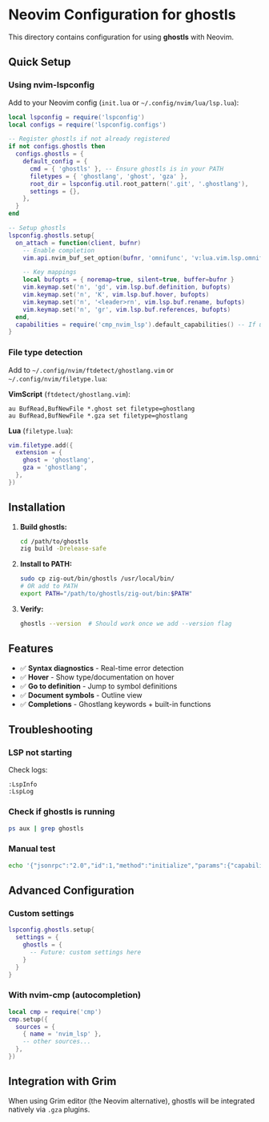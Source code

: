 # Neovim Configuration for ghostls

This directory contains configuration for using **ghostls** with Neovim.

## Quick Setup

### Using nvim-lspconfig

Add to your Neovim config (`init.lua` or `~/.config/nvim/lua/lsp.lua`):

```lua
local lspconfig = require('lspconfig')
local configs = require('lspconfig.configs')

-- Register ghostls if not already registered
if not configs.ghostls then
  configs.ghostls = {
    default_config = {
      cmd = { 'ghostls' }, -- Ensure ghostls is in your PATH
      filetypes = { 'ghostlang', 'ghost', 'gza' },
      root_dir = lspconfig.util.root_pattern('.git', '.ghostlang'),
      settings = {},
    },
  }
end

-- Setup ghostls
lspconfig.ghostls.setup{
  on_attach = function(client, bufnr)
    -- Enable completion
    vim.api.nvim_buf_set_option(bufnr, 'omnifunc', 'v:lua.vim.lsp.omnifunc')

    -- Key mappings
    local bufopts = { noremap=true, silent=true, buffer=bufnr }
    vim.keymap.set('n', 'gd', vim.lsp.buf.definition, bufopts)
    vim.keymap.set('n', 'K', vim.lsp.buf.hover, bufopts)
    vim.keymap.set('n', '<leader>rn', vim.lsp.buf.rename, bufopts)
    vim.keymap.set('n', 'gr', vim.lsp.buf.references, bufopts)
  end,
  capabilities = require('cmp_nvim_lsp').default_capabilities() -- If using nvim-cmp
}
```

### File type detection

Add to `~/.config/nvim/ftdetect/ghostlang.vim` or `~/.config/nvim/filetype.lua`:

**VimScript** (`ftdetect/ghostlang.vim`):
```vim
au BufRead,BufNewFile *.ghost set filetype=ghostlang
au BufRead,BufNewFile *.gza set filetype=ghostlang
```

**Lua** (`filetype.lua`):
```lua
vim.filetype.add({
  extension = {
    ghost = 'ghostlang',
    gza = 'ghostlang',
  },
})
```

## Installation

1. **Build ghostls:**
   ```bash
   cd /path/to/ghostls
   zig build -Drelease-safe
   ```

2. **Install to PATH:**
   ```bash
   sudo cp zig-out/bin/ghostls /usr/local/bin/
   # OR add to PATH
   export PATH="/path/to/ghostls/zig-out/bin:$PATH"
   ```

3. **Verify:**
   ```bash
   ghostls --version  # Should work once we add --version flag
   ```

## Features

- ✅ **Syntax diagnostics** - Real-time error detection
- ✅ **Hover** - Show type/documentation on hover
- ✅ **Go to definition** - Jump to symbol definitions
- ✅ **Document symbols** - Outline view
- ✅ **Completions** - Ghostlang keywords + built-in functions

## Troubleshooting

### LSP not starting

Check logs:
```vim
:LspInfo
:LspLog
```

### Check if ghostls is running

```bash
ps aux | grep ghostls
```

### Manual test

```bash
echo '{"jsonrpc":"2.0","id":1,"method":"initialize","params":{"capabilities":{}}}' | ghostls
```

## Advanced Configuration

### Custom settings

```lua
lspconfig.ghostls.setup{
  settings = {
    ghostls = {
      -- Future: custom settings here
    }
  }
}
```

### With nvim-cmp (autocompletion)

```lua
local cmp = require('cmp')
cmp.setup({
  sources = {
    { name = 'nvim_lsp' },
    -- other sources...
  },
})
```

## Integration with Grim

When using Grim editor (the Neovim alternative), ghostls will be integrated natively via `.gza` plugins.
